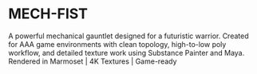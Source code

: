 # MECH-FIST
A powerful mechanical gauntlet designed for a futuristic warrior. Created for AAA game environments with clean topology, high-to-low poly workflow, and detailed texture work using Substance Painter and Maya. Rendered in Marmoset | 4K Textures | Game-ready
